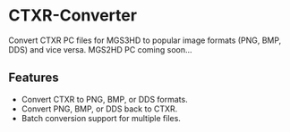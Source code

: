 # CTXR-Converter
Convert CTXR PC files for MGS3HD to popular image formats (PNG, BMP, DDS) and vice versa.
MGS2HD PC coming soon...

## Features

- Convert CTXR to PNG, BMP, or DDS formats.
- Convert PNG, BMP, or DDS back to CTXR.
- Batch conversion support for multiple files.
